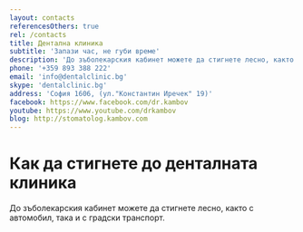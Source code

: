 ```yaml
---
layout: contacts
referencesOthers: true
rel: /contacts
title: Дентална клиника
subtitle: 'Запази час, не губи време'
description: 'До зъболекарския кабинет можете да стигнете лесно, както с автомобил, така и с градски транспорт.'
phone: '+359 893 388 222'
email: 'info@dentalclinic.bg'
skype: 'dentalclinic.bg'
address: 'София 1606, (ул."Константин Иречек" 19)'
facebook: https://www.facebook.com/dr.kambov
youtube: https://www.youtube.com/drkambov
blog: http://stomatolog.kambov.com
---
```

# Как да стигнете до денталната клиника

До зъболекарския кабинет можете да стигнете лесно, както с автомобил, така и с градски транспорт.